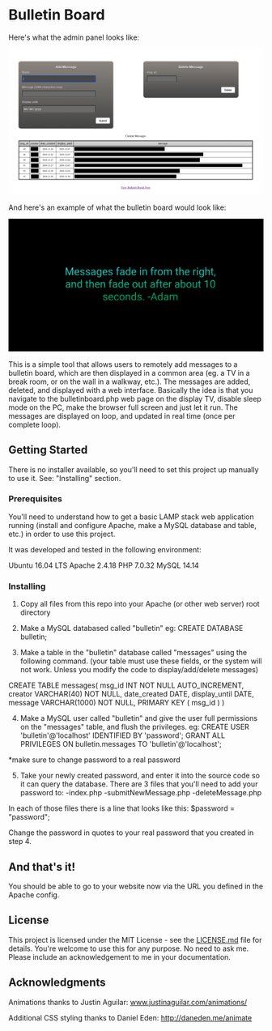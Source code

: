 # Bulletin Board

Here's what the admin panel looks like:

![alt text](https://github.com/adamkendall1/bulletin-board/blob/master/main-page-example.png?raw=true)

And here's an example of what the bulletin board would look like:

![alt text](https://github.com/adamkendall1/bulletin-board/blob/master/bulletinBoardExample.png)

This is a simple tool that allows users to remotely add messages to a bulletin board, which are then displayed in a common area (eg. a TV in a break room, or on the wall in a walkway, etc.). The messages are added, deleted, and displayed with a web interface. Basically the idea is that you navigate to the bulletinboard.php web page on the display TV, disable sleep mode on the PC, make the browser full screen and just let it run. The messages are displayed on loop, and updated in real time (once per complete loop).

## Getting Started

There is no installer available, so you'll need to set this project up manually to use it. See: "Installing" section.

### Prerequisites

You'll need to understand how to get a basic LAMP stack web application running (install and configure Apache, make a MySQL database and table, etc.) in order to use this project.

It was developed and tested in the following environment:

Ubuntu 16.04 LTS
Apache 2.4.18
PHP 7.0.32
MySQL 14.14

### Installing

1. Copy all files from this repo into your Apache (or other web server) root directory

2. Make a MySQL databased called "bulletin"
  eg: CREATE DATABASE bulletin;
  
3. Make a table in the "bulletin" database called "messages" using the following command. (your table must use these fields, or the system will not work. Unless you modify the code to display/add/delete messages)
  
  CREATE TABLE messages(
   msg_id INT NOT NULL AUTO_INCREMENT,
   creator VARCHAR(40) NOT NULL,
   date_created DATE,
   display_until DATE,
   message VARCHAR(1000) NOT NULL,
   PRIMARY KEY ( msg_id )
   )
  
4. Make a MySQL user called "bulletin" and give the user full permissions on the "messages" table, and flush the privileges.
  eg: 
  CREATE USER 'bulletin'@'localhost' IDENTIFIED BY 'password';
  GRANT ALL PRIVILEGES ON bulletin.messages TO 'bulletin'@'localhost';
  
  *make sure to change password to a real password

5. Take your newly created password, and enter it into the source code so it can query the database. There are 3 files that you'll need to add your password to:
  -index.php
  -submitNewMessage.php
  -deleteMessage.php
  
  In each of those files there is a line that looks like this:
  $password = "password";
  
  Change the password in quotes to your real password that you created in step 4.

## And that's it!

You should be able to go to your website now via the URL you defined in the Apache config.


## License

This project is licensed under the MIT License - see the [LICENSE.md](LICENSE.md) file for details.
You're welcome to use this for any purpose. No need to ask me. Please include an acknowledgement to me in your documentation.

## Acknowledgments

Animations thanks to Justin Aguilar:
 www.justinaguilar.com/animations/
 
Additional CSS styling thanks to Daniel Eden:
  http://daneden.me/animate
